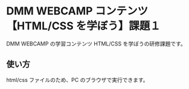 # DMM WEBCAMP コンテンツ【HTML/CSS を学ぼう】課題１

DMM WEBCAMP の学習コンテンツ HTML/CSS を学ぼうの研修課題です。

## 使い方

html/css ファイルのため、PC のブラウザで実行できます。
